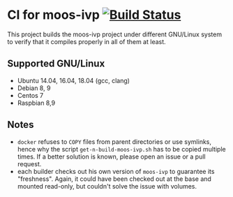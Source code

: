# CI for moos-ivp [![Build Status](https://travis-ci.org/msis/ci4moos-ivp.svg?branch=master)](https://travis-ci.org/msis/ci4moos-ivp)
This project builds the moos-ivp project under different GNU/Linux system to verify that it compiles properly in all of them at least.


## Supported GNU/Linux
- Ubuntu 14.04, 16.04, 18.04 (gcc, clang)
- Debian 8, 9
- Centos 7
- Raspbian 8,9

## Notes
- `docker` refuses to `COPY` files from parent directories or use symlinks, hence why the script `get-n-build-moos-ivp.sh` has to be copied multiple times.
If a better solution is known, please open an issue or a pull request.
- each builder checks out his own version of `moos-ivp` to guarantee its "freshness".
Again, it could have been checked out at the base and mounted read-only, but couldn't solve the issue with volumes.
